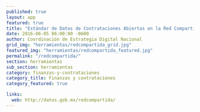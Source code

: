 ```yaml
---
published: true
layout: app
featured: true
title: "Estándar de Datos de Contrataciones Abiertas en la Red Compartida"
date: 2016-06-05 06:00:00 -0600
author: Coordinación de Estrategia Digital Nacional
grid_img: "herramientas/redcompartida_grid.jpg"
featured_img: "herramientas/redcompartida_featured.jpg"
permalink: "/redcompartida/"
section: herramientas
sub_section: herramientas
category: finanzas-y-contrataciones
category_title: Finanzas y contrataciones
category_featured: true

links:
  web: http://datos.gob.mx/redcompartida/
---
```

